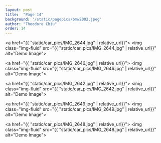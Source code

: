 ```yaml
---
layout: post
title:  "Page 14"
background: '/static/pagepics/bmw2002.jpeg'
author: "Theodore Chiu"
order: 14
---
```


<a href="{{ "static/car_pics/IMG_2644.jpg" | relative_url}}">
	<img class="img-fluid" src="{{ "static/car_pics/IMG_2644.jpg" | relative_url}}" alt="Demo Image">
</a>

<a href="{{ "static/car_pics/IMG_2646.jpg" | relative_url}}">
	<img class="img-fluid" src="{{ "static/car_pics/IMG_2646.jpg" | relative_url}}" alt="Demo Image">
</a>

<a href="{{ "static/car_pics/IMG_2642.jpg" | relative_url}}">
	<img class="img-fluid" src="{{ "static/car_pics/IMG_2642.jpg" | relative_url}}" alt="Demo Image">
</a>

<a href="{{ "static/car_pics/IMG_2649.jpg" | relative_url}}">
	<img class="img-fluid" src="{{ "static/car_pics/IMG_2649.jpg" | relative_url}}" alt="Demo Image">
</a>

<a href="{{ "static/car_pics/IMG_2648.jpg" | relative_url}}">
	<img class="img-fluid" src="{{ "static/car_pics/IMG_2648.jpg" | relative_url}}" alt="Demo Image">
</a>


